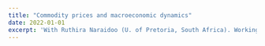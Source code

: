 ```yaml
---
title: "Commodity prices and macroeconomic dynamics"
date: 2022-01-01
excerpt: 'With Ruthira Naraidoo (U. of Pretoria, South Africa). Working paper to be published shortly.'
---
```


